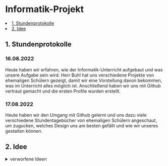 # Informatik-Projekt
<li><a href="#kapitel1">1. Stundenprotokolle</a></h2></li>
<li><a href="#kapitel1">2. Idee</a></h2></li>

<h2 id="kapitel1">1. Stundenprotokolle</h2>

### 16.08.2022 
Heute haben wir erfahren, wie der Informatik-Unterricht aufgebaut und was unsere Aufgabe sein wird. Herr Buhl hat uns verschiedene Projekte von ehemaligen Schülern gezeigt, damit wir eine Vorstellung davon bekommen, was im Unterricht alles möglich ist. Anschließend haben wir uns mit Github vertraut gemacht und die ersten Profile wurden erstellt. 

### 17.08.2022
Heute haben wir den Umgang mit Github gelernt und uns dazu viele verschiedene Stundentagebücher von ehemaligen Schülern angeschaut, um zugucken, welches Design uns am besten gefällt und wie wir unseres gestalten können.

<h2 id="kapitel1">2. Idee</h2>

<details id="Link"><summary>verworfene Ideen</summary>
Computerspiel: Labyrinth, wo Tiere sich gegenseitig finden müssen
